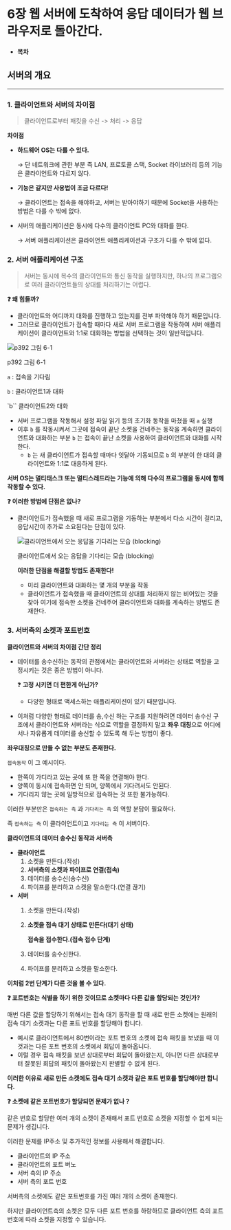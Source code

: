 # 6장 웹 서버에 도착하여 응답 데이터가 웹 브라우저로 돌아간다.

- **목차**

## 서버의 개요

---

### 1. 클라이언트와 서버의 차이점

> 클라이언트로부터 패킷을 수신 -> 처리 -> 응답
> 

**차이점**

- **하드웨어 OS는 다를 수 있다.**
    
    → 단 네트워크에 관한 부분 즉 LAN, 프로토콜 스택, Socket 라이브러리 등의 기능은 클라이언트와 다르지 않다.
    
- **기능은 같지만 사용법이 조금 다르다!**
    
    → 클라이언트는 접속을 해야하고, 서버는 받아야하기 때문에 Socket을 사용하는 방법은 다를 수 밖에 없다.
    
- 서버의 애플리케이션은 동시에 다수의 클라이언트 PC와 대화를 한다.
    
    → 서버 애플리케이션은 클라이언트 애플리케이션과 구조가 다를 수 밖에 없다.
    

### 2. 서버 애플리케이션 구조

> 서버는 동시에 복수의 클라이언트와 통신 동작을 실행하지만, 하나의 프로그램으로 여러 클라이언트들의 상대를 처리하기는 어렵다.
> 

**❓ 왜 힘들까?**

- 클라이언트와 어디까지 대화를 진행하고 있는지를 전부 파악해야 하기 때문입니다.
- 그러므로 클라이언트가 접속할 때마다 새로 서버 프로그램을 작동하여 서버 애플리케이션이 클라이언트와 1:1로 대화하는 방법을 선택하는 것이 일반적입니다.

![p392 그림 6-1](https://s3-us-west-2.amazonaws.com/secure.notion-static.com/12611781-87ff-44a7-b86f-86963f8c9dd3/IMG_5127.jpg)

p392 그림 6-1

`a` : 접속을 기다림

`b` : 클라이언트1과 대화

`b`` 클라이언트2와 대화

- 서버 프로그램을 작동해서 설정 파일 읽기 등의 초기화 동작을 마쳤을 때 `a` 실행
- 이후 `b` 를 작동시켜서 그곳에 접속이 끝난 소켓을 건네주는 동작을 계속하면 클라이언트와 대화하는 부분 `b` 는 접속이 끝난 소켓을 사용하여 클라이언트와 대화를 시작한다.
    - `b` 는 새 클라이언트가 접속할 때마다 잇달아 기동되므로 `b` 의 부분이 한 대의 클라이언트와 1:1로 대응하게 된다.

**서버 OS는 멀티태스크 또는 멀티스레드라는 기능에 의해 다수의 프로그램을 동시에 함께 작동할 수 있다.**

**❓ 이러한 방법에 단점은 없나?**

- 클라이언트가 접속했을 때 새로 프로그램을 기동하는 부분에서 다소 시간이 걸리고, 응답시간이 추가로 소요된다는 단점이 있다.
    
    ![클라이언트에서 오는 응답을 기다리는 모습 (blocking)](https://s3-us-west-2.amazonaws.com/secure.notion-static.com/276c183e-f37e-4d4c-9382-3651a3d787b8/Untitled.png)
    
    클라이언트에서 오는 응답을 기다리는 모습 (blocking)
    
    **이러한 단점을 해결할 방법도 존재한다!**
    
    - 미리 클라이언트와 대화하는 몇 개의 부분을 작동
    - 클라이언트가 접속했을 때 클라이언트의 상대를 처리하지 않는 비어있는 것을 찾아 여기에 접속한 소켓을 건네주어 
    클라이언트와 대화를 계속하는 방법도 존재한다.

### 3. 서버측의 소켓과 포트번호

**클라이언트와 서버의 차이점 간단 정리**

- 데이터를 송수신하는 동작의 관점에서는 클라이언트와 서버라는 상태로 역할을 고정시키는 것은 종은 방법이 아니다.
    
    ❓ **고정 시키면 더 편한게 아닌가?**
    
    - 다양한 형태로 액세스하는 애플리케이션이 있기 때문입니다.
- 이처럼 다양한 형태로 데이터를 송,수신 하는 구조를 지원하려면 데이터 송수신 구조에서 클라이언트와 서버라는 식으로 역할을 결정하지 말고 **좌우 대칭**으로 어디에서나 자유롭게 데이터를 송신할 수 있도록 해 두는 방법이 좋다.

**좌우대칭으로 만들 수 없는 부분도 존재한다.**

`접속동작` 이 그 예시이다.

- 한쪽이 가디라고 있는 곳에 또 한 쪽을 연결해야 한다.
- 양쪽이 동시에 접속하면 안 되며, 양쪽에서 기다려서도 안된다.
- 기다리지 않는 곳에 일방적으로 접속하는 것 또한 불가능하다.

이러한 부분만은 `접속하는 측` 과 `기다리는 측` 의 역할 분담이 필요하다.

즉 `접속하는 측` 이 클라이언트이고 `기다리는 측` 이 서버이다.

**클라이언트의 데이터 송수신 동작과 서버측**

- **클라이언트**
    1. 소켓을 만든다.(작성)
    2. **서버측의 소켓과 파이프로 연결(접속)**
    3. 데이터를 송수신(송수신)
    4. 파이프를 분리하고 소켓을 말소한다.(연결 끊기)
- **서버**
    1. 소켓을 만든다.(작성)
    2. **소켓을 접속 대기 상태로 만든다(대기 상태)**
        
        **접속을 접수한다.(접속 접수 단계)**
        
    3. 데이터를 송수신한다.
    4. 파이프를 분리하고 소켓을 말소한다.

**이처럼 2번 단계가 다른 것을 볼 수 있다.**

**❓ 포트번호는 식별을 하기 위한 것이므로 소켓마다 다른 값을 할당되는 것인가?**

매번 다른 값을 할당하기 위해서는 접속 대기 동작을 할 때 새로 만든 소켓에는 원래의 접속 대기 소켓과는 다른 포트 번호를 할당해야 합니다.

- 예시로 클라이언트에서 80번이라는 포트 번호의 소켓에 접속 패킷을 보냈을 때 이것과는 다른 포트 번호의 소켓에서 회답이 돌아옵니다.
- 이럴 경우 접속 패킷을 보낸 상대로부터 회답이 돌아왔는지, 아니면 다른 상대로부터 잘못된 회답의 패킷이 돌아왔는지 판별할 수 없게 된다.

**이러한 이유로 새로 만든 소켓에도 접속 대기 소켓과 같은 포트 번호를 할당해야만 합니다.**

**❓ 소켓에 같은 포트번호가 할당되면 문제가 없나 ?**

같은 번호로 할당한 여러 개의 소켓이 존재해서 포트 번호로 소켓을 지정할 수 없게 되는 문제가 생깁니다.

이러한 문제를 IP주소 및 추가적인 정보를 사용해서 해결합니다.

- 클라이언트의 IP 주소
- 클라이언트의 포트 버노
- 서버 측의 IP 주소
- 서버 측의 포트 번호

서버측의 소켓에도 같은 포트번호를 가진 여러 개의 소켓이 존재한다.

하지만 클라이언트측의 소켓은 모두 다른 포트 번호를 하랑하므로 클라이언트 측의 포트 번호에 따라 소켓을 지정할 수 있습니다.
